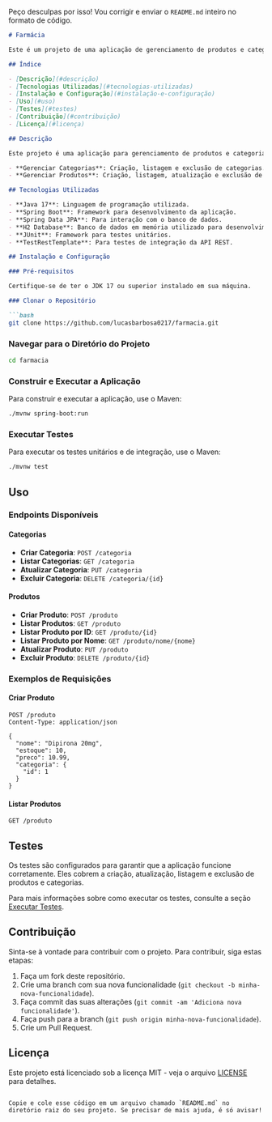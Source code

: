 Peço desculpas por isso! Vou corrigir e enviar o `README.md` inteiro no formato de código.

```markdown
# Farmácia

Este é um projeto de uma aplicação de gerenciamento de produtos e categorias em uma farmácia, desenvolvida com Spring Boot e com uma API REST para interagir com o sistema. A aplicação permite criar, atualizar, listar e excluir produtos e categorias.

## Índice

- [Descrição](#descrição)
- [Tecnologias Utilizadas](#tecnologias-utilizadas)
- [Instalação e Configuração](#instalação-e-configuração)
- [Uso](#uso)
- [Testes](#testes)
- [Contribuição](#contribuição)
- [Licença](#licença)

## Descrição

Este projeto é uma aplicação para gerenciamento de produtos e categorias em uma farmácia. As principais funcionalidades incluem:

- **Gerenciar Categorias**: Criação, listagem e exclusão de categorias.
- **Gerenciar Produtos**: Criação, listagem, atualização e exclusão de produtos, associados a categorias.

## Tecnologias Utilizadas

- **Java 17**: Linguagem de programação utilizada.
- **Spring Boot**: Framework para desenvolvimento da aplicação.
- **Spring Data JPA**: Para interação com o banco de dados.
- **H2 Database**: Banco de dados em memória utilizado para desenvolvimento e testes.
- **JUnit**: Framework para testes unitários.
- **TestRestTemplate**: Para testes de integração da API REST.

## Instalação e Configuração

### Pré-requisitos

Certifique-se de ter o JDK 17 ou superior instalado em sua máquina.

### Clonar o Repositório

```bash
git clone https://github.com/lucasbarbosa0217/farmacia.git
```

### Navegar para o Diretório do Projeto

```bash
cd farmacia
```

### Construir e Executar a Aplicação

Para construir e executar a aplicação, use o Maven:

```bash
./mvnw spring-boot:run
```

### Executar Testes

Para executar os testes unitários e de integração, use o Maven:

```bash
./mvnw test
```

## Uso

### Endpoints Disponíveis

#### Categorias

- **Criar Categoria**: `POST /categoria`
- **Listar Categorias**: `GET /categoria`
- **Atualizar Categoria**: `PUT /categoria`
- **Excluir Categoria**: `DELETE /categoria/{id}`

#### Produtos

- **Criar Produto**: `POST /produto`
- **Listar Produtos**: `GET /produto`
- **Listar Produto por ID**: `GET /produto/{id}`
- **Listar Produto por Nome**: `GET /produto/nome/{nome}`
- **Atualizar Produto**: `PUT /produto`
- **Excluir Produto**: `DELETE /produto/{id}`

### Exemplos de Requisições

#### Criar Produto

```http
POST /produto
Content-Type: application/json

{
  "nome": "Dipirona 20mg",
  "estoque": 10,
  "preco": 10.99,
  "categoria": {
    "id": 1
  }
}
```

#### Listar Produtos

```http
GET /produto
```

## Testes

Os testes são configurados para garantir que a aplicação funcione corretamente. Eles cobrem a criação, atualização, listagem e exclusão de produtos e categorias.

Para mais informações sobre como executar os testes, consulte a seção [Executar Testes](#executar-testes).

## Contribuição

Sinta-se à vontade para contribuir com o projeto. Para contribuir, siga estas etapas:

1. Faça um fork deste repositório.
2. Crie uma branch com sua nova funcionalidade (`git checkout -b minha-nova-funcionalidade`).
3. Faça commit das suas alterações (`git commit -am 'Adiciona nova funcionalidade'`).
4. Faça push para a branch (`git push origin minha-nova-funcionalidade`).
5. Crie um Pull Request.

## Licença

Este projeto está licenciado sob a licença MIT - veja o arquivo [LICENSE](LICENSE) para detalhes.
```

Copie e cole esse código em um arquivo chamado `README.md` no diretório raiz do seu projeto. Se precisar de mais ajuda, é só avisar!
